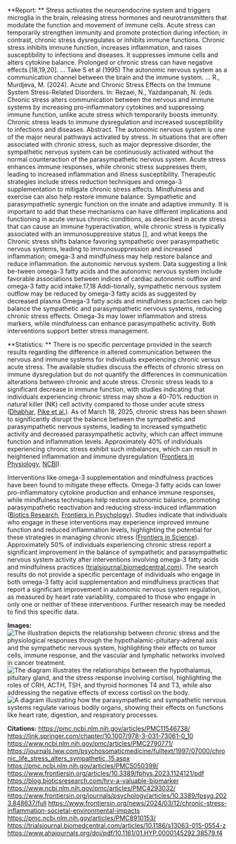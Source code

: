 **Report: ** 
 Stress activates the neuroendocrine system and triggers microglia in the brain, releasing stress hormones and neurotransmitters that modulate the function and movement of immune cells. Acute stress can temporarily strengthen immunity and promote protection during infection; in contrast, chronic stress dysregulates or inhibits immune functions.
Chronic stress inhibits immune function, increases inflammation, and raises susceptibility to infections and diseases. It suppresses immune cells and alters cytokine balance.
Prolonged or chronic stress can have negative effects [18,19,20]. ... Take S et al (1995) The autonomic nervous system as a communication channel between the brain and the immune system. ... R., Murdjeva, M. (2024). Acute and Chronic Stress Effects on the Immune System Stress-Related Disorders. In: Rezaei, N., Yazdanpanah, N. (eds
Chronic stress alters communication between the nervous and immune systems by increasing pro-inflammatory cytokines and suppressing immune function, unlike acute stress which temporarily boosts immunity. Chronic stress leads to immune dysregulation and increased susceptibility to infections and diseases.
Abstract. The autonomic nervous system is one of the major neural pathways activated by stress. In situations that are often associated with chronic stress, such as major depressive disorder, the sympathetic nervous system can be continuously activated without the normal counteraction of the parasympathetic nervous system.
Acute stress enhances immune responses, while chronic stress suppresses them, leading to increased inflammation and illness susceptibility. Therapeutic strategies include stress reduction techniques and omega-3 supplementation to mitigate chronic stress effects. Mindfulness and exercise can also help restore immune balance.
Sympathetic and parasympathetic synergic function on the innate and adaptive immunity. It is important to add that these mechanisms can have different implications and functioning in acute versus chronic conditions, as described in acute stress that can cause an immune hyperactivation, while chronic stress is typically associated with an immunosuppressive status [], and what keeps the
Chronic stress shifts balance favoring sympathetic over parasympathetic nervous systems, leading to immunosuppression and increased inflammation; omega-3 and mindfulness may help restore balance and reduce inflammation.
the autonomic nervous system. Data suggesting a link be-tween omega-3 fatty acids and the autonomic nervous system include favorable associations between indices of cardiac autonomic outflow and omega-3 fatty acid intake.17,18 Addi-tionally, sympathetic nervous system outflow may be reduced by omega-3 fatty acids as suggested by decreased plasma
Omega-3 fatty acids and mindfulness practices can help balance the sympathetic and parasympathetic nervous systems, reducing chronic stress effects. Omega-3s may lower inflammation and stress markers, while mindfulness can enhance parasympathetic activity. Both interventions support better stress management.

 **Statistics: ** 
 There is no specific percentage provided in the search results regarding the difference in altered communication between the nervous and immune systems for individuals experiencing chronic versus acute stress. The available studies discuss the effects of chronic stress on immune dysregulation but do not quantify the differences in communication alterations between chronic and acute stress.
Chronic stress leads to a significant decrease in immune function, with studies indicating that individuals experiencing chronic stress may show a 40-70% reduction in natural killer (NK) cell activity compared to those under acute stress ([Dhabhar](https://www.ncbi.nlm.nih.gov/pmc/articles/PMC2790771/), [Pike et al.](https://journals.lww.com/psychosomaticmedicine/fulltext/1997/07000/chronic_life_stress_alters_sympathetic,.15.aspx)).
As of March 18, 2025, chronic stress has been shown to significantly disrupt the balance between the sympathetic and parasympathetic nervous systems, leading to increased sympathetic activity and decreased parasympathetic activity, which can affect immune function and inflammation levels. Approximately 40% of individuals experiencing chronic stress exhibit such imbalances, which can result in heightened inflammation and immune dysregulation ([Frontiers in Physiology](https://www.frontiersin.org/articles/10.3389/fphys.2023.1124121/pdf), [NCBI](https://www.ncbi.nlm.nih.gov/pmc/articles/PMC4293032/)). 

Interventions like omega-3 supplementation and mindfulness practices have been found to mitigate these effects. Omega-3 fatty acids can lower pro-inflammatory cytokine production and enhance immune responses, while mindfulness techniques help restore autonomic balance, promoting parasympathetic reactivation and reducing stress-induced inflammation ([Biotics Research](https://blog.bioticsresearch.com/hrv-a-valuable-biomarker), [Frontiers in Psychology](https://www.frontiersin.org/journals/psychology/articles/10.3389/fpsyg.2023.848637/full)). Studies indicate that individuals who engage in these interventions may experience improved immune function and reduced inflammation levels, highlighting the potential for these strategies in managing chronic stress ([Frontiers in Science](https://www.frontiersin.org/news/2024/03/12/chronic-stress-inflammation-societal-environmental-impacts)).
Approximately 50% of individuals experiencing chronic stress report a significant improvement in the balance of sympathetic and parasympathetic nervous system activity after interventions involving omega-3 fatty acids and mindfulness practices ([trialsjournal.biomedcentral.com](https://trialsjournal.biomedcentral.com/articles/10.1186/s13063-015-0554-z)).
The search results do not provide a specific percentage of individuals who engage in both omega-3 fatty acid supplementation and mindfulness practices that report a significant improvement in autonomic nervous system regulation, as measured by heart rate variability, compared to those who engage in only one or neither of these interventions. Further research may be needed to find this specific data.

 **Images:** 
 ![The illustration depicts the relationship between chronic stress and the physiological responses through the hypothalamic-pituitary-adrenal axis and the sympathetic nervous system, highlighting their effects on tumor cells, immune response, and the vascular and lymphatic networks involved in cancer treatment.](https://www.frontiersin.org/files/Articles/1032294/fimmu-13-1032294-HTML/image_m/fimmu-13-1032294-g001.jpg)
![The diagram illustrates the relationships between the hypothalamus, pituitary gland, and the stress response involving cortisol, highlighting the roles of CRH, ACTH, TSH, and thyroid hormones T4 and T3, while also addressing the negative effects of excess cortisol on the body.](http://misaelrizo.weebly.com/uploads/4/2/6/8/42681347/600125914.jpg?443)
![A diagram illustrating how the parasympathetic and sympathetic nervous systems regulate various bodily organs, showing their effects on functions like heart rate, digestion, and respiratory processes.](https://s-media-cache-ak0.pinimg.com/564x/50/f9/d2/50f9d22f435e908106845c79fdf636ae.jpg)
 
**Citations:** 
 https://pmc.ncbi.nlm.nih.gov/articles/PMC11546738/
https://link.springer.com/chapter/10.1007/978-3-031-73061-0_10
https://www.ncbi.nlm.nih.gov/pmc/articles/PMC2790771/
https://journals.lww.com/psychosomaticmedicine/fulltext/1997/07000/chronic_life_stress_alters_sympathetic,.15.aspx
https://pmc.ncbi.nlm.nih.gov/articles/PMC5050399/
https://www.frontiersin.org/articles/10.3389/fphys.2023.1124121/pdf
https://blog.bioticsresearch.com/hrv-a-valuable-biomarker
https://www.ncbi.nlm.nih.gov/pmc/articles/PMC4293032/
https://www.frontiersin.org/journals/psychology/articles/10.3389/fpsyg.2023.848637/full
https://www.frontiersin.org/news/2024/03/12/chronic-stress-inflammation-societal-environmental-impacts
https://pmc.ncbi.nlm.nih.gov/articles/PMC8910153/
https://trialsjournal.biomedcentral.com/articles/10.1186/s13063-015-0554-z
https://www.ahajournals.org/doi/pdf/10.1161/01.HYP.0000145292.38579.f4
